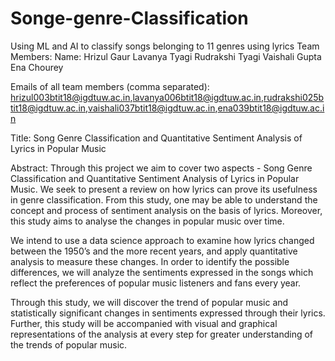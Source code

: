 # Songe-genre-Classification

Using ML and AI to classify songs belonging to 11 genres using lyrics
Team Members:
Name:
Hrizul Gaur Lavanya Tyagi Rudrakshi Tyagi Vaishali Gupta Ena Chourey

Emails of all team members (comma separated):
hrizul003btit18@igdtuw.ac.in,lavanya006btit18@igdtuw.ac.in,rudrakshi025btit18@igdtuw.ac.in,vaishali037btit18@igdtuw.ac.in,ena039btit18@igdtuw.ac.in

Title:
Song Genre Classification and Quantitative Sentiment Analysis of Lyrics in Popular Music

Abstract:
Through this project we aim to cover two aspects - Song Genre Classification and Quantitative Sentiment Analysis of Lyrics in Popular Music. We seek to present a review on how lyrics can prove its usefulness in genre classification. From this study, one may be able to understand the concept and process of sentiment analysis on the basis of lyrics. Moreover, this study aims to analyse the changes in popular music over time.

We intend to use a data science approach to examine how lyrics changed between the 1950’s and the more recent years, and apply quantitative analysis to measure these changes. In order to identify the possible differences, we will analyze the sentiments expressed in the songs which reflect the preferences of popular music listeners and fans every year.

Through this study, we will discover the trend of popular music and statistically significant changes in sentiments expressed through their lyrics. Further, this study will be accompanied with visual and graphical representations of the analysis at every step for greater understanding of the trends of popular music.
